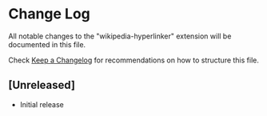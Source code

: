 # Change Log

All notable changes to the "wikipedia-hyperlinker" extension will be documented in this file.

Check [Keep a Changelog](http://keepachangelog.com/) for recommendations on how to structure this file.

## [Unreleased]

- Initial release